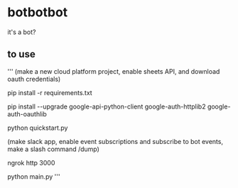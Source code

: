 # botbotbot
it's a bot?

## to use

'''
(make a new cloud platform project, enable sheets API, and download oauth credentials)

pip install -r requirements.txt

pip install --upgrade google-api-python-client google-auth-httplib2 google-auth-oauthlib

python quickstart.py

(make slack app, enable event subscriptions and subscribe to bot events, make a slash command /dump)

ngrok http 3000

python main.py
'''

